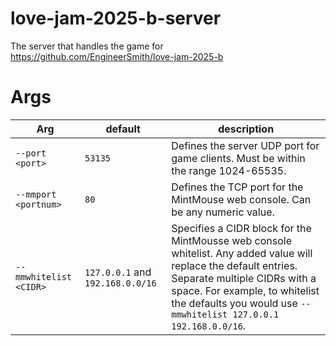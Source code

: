 # love-jam-2025-b-server
The server that handles the game for https://github.com/EngineerSmith/love-jam-2025-b

# Args
| Arg | default | description |
| --- | --- | --- |
| `--port <port>` | `53135` | Defines the server UDP port for game clients. Must be within the range 1024-65535. |
| `--mmport <portnum>` | `80` | Defines the TCP port for the MintMouse web console. Can be any numeric value. |
| `--mmwhitelist <CIDR>` | `127.0.0.1` and `192.168.0.0/16` | Specifies a CIDR block for the MintMousse web console whitelist. Any added value will replace the default entries. Separate multiple CIDRs with a space. For example, to whitelist the defaults you would use `--mmwhitelist 127.0.0.1 192.168.0.0/16`. |